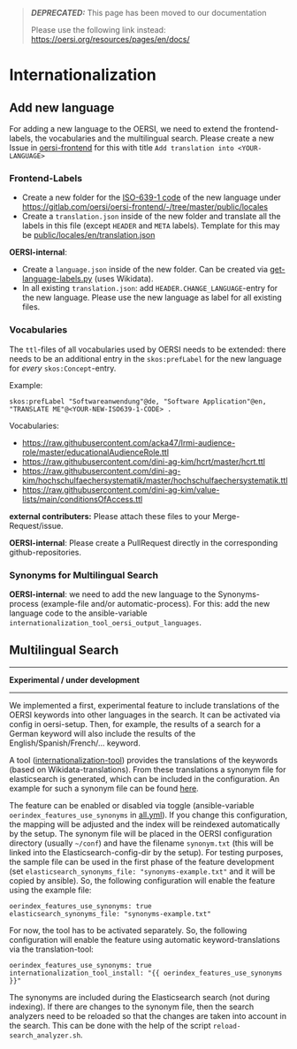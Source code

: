 > **_DEPRECATED:_** This page has been moved to our documentation
>
> Please use the following link instead: https://oersi.org/resources/pages/en/docs/

# Internationalization

## Add new language

For adding a new language to the OERSI, we need to extend the frontend-labels, the vocabularies and the multilingual search. Please create a new Issue in [oersi-frontend](https://gitlab.com/oersi/oersi-frontend/-/issues/new?issuable_template=add-translation) for this with title `Add translation into <YOUR-LANGUAGE>`

### Frontend-Labels

* Create a new folder for the [ISO-639-1 code](https://en.wikipedia.org/wiki/List_of_ISO_639-1_codes) of the new language under https://gitlab.com/oersi/oersi-frontend/-/tree/master/public/locales
* Create a `translation.json` inside of the new folder and translate all the labels in this file (except `HEADER` and `META` labels). Template for this may be [public/locales/en/translation.json](https://gitlab.com/oersi/oersi-frontend/-/blob/master/public/locales/en/translation.json)

**OERSI-internal**:
* Create a `language.json` inside of the new folder. Can be created via [get-language-labels.py](../tools/scripts/get-language-labels.py) (uses Wikidata).
* In all existing `translation.json`: add `HEADER.CHANGE_LANGUAGE`-entry for the new language. Please use the new language as label for all existing files.

### Vocabularies

The `ttl`-files of all vocabularies used by OERSI needs to be extended: there needs to be an additional entry in the `skos:prefLabel` for the new language for _every_ `skos:Concept`-entry.

Example:
```
skos:prefLabel "Softwareanwendung"@de, "Software Application"@en, "TRANSLATE ME"@<YOUR-NEW-ISO639-1-CODE> .
```

Vocabularies:
* https://raw.githubusercontent.com/acka47/lrmi-audience-role/master/educationalAudienceRole.ttl
* https://raw.githubusercontent.com/dini-ag-kim/hcrt/master/hcrt.ttl
* https://raw.githubusercontent.com/dini-ag-kim/hochschulfaechersystematik/master/hochschulfaechersystematik.ttl
* https://raw.githubusercontent.com/dini-ag-kim/value-lists/main/conditionsOfAccess.ttl

**external contributers:** Please attach these files to your Merge-Request/issue.

**OERSI-internal**: Please create a PullRequest directly in the corresponding github-repositories.

### Synonyms for Multilingual Search

**OERSI-internal**: we need to add the new language to the Synonyms-process (example-file and/or automatic-process). For this: add the new language code to the ansible-variable `internationalization_tool_oersi_output_languages`.

## Multilingual Search

---

**Experimental / under development**

---

We implemented a first, experimental feature to include translations of the OERSI keywords into other languages in the search. It can be activated via config in oersi-setup. Then, for example, the results of a search for a German keyword will also include the results of the English/Spanish/French/... keyword.

A tool ([internationalization-tool](https://gitlab.com/oersi/internationalization-tool)) provides the translations of the keywords (based on Wikidata-translations). From these translations a synonym file for elasticsearch is generated, which can be included in the configuration. An example for such a synonym file can be found [here](../ansible/roles/elasticsearch/files/synonyms-example.txt).

The feature can be enabled or disabled via toggle (ansible-variable `oerindex_features_use_synonyms` in [all.yml](../ansible/group_vars/all.yml)). If you change this configuration, the mapping will be adjusted and the index will be reindexed automatically by the setup. The synonym file will be placed in the OERSI configuration directory (usually `~/conf`) and have the filename `synonym.txt` (this will be linked into the Elasticsearch-config-dir by the setup). For testing purposes, the sample file can be used in the first phase of the feature development (set `elasticsearch_synonyms_file: "synonyms-example.txt"` and it will be copied by ansible). So, the following configuration will enable the feature using the example file:

```
oerindex_features_use_synonyms: true
elasticsearch_synonyms_file: "synonyms-example.txt"
```

For now, the tool has to be activated separately. So, the following configuration will enable the feature using automatic keyword-translations via the translation-tool:

```
oerindex_features_use_synonyms: true
internationalization_tool_install: "{{ oerindex_features_use_synonyms }}"
```

The synonyms are included during the Elasticsearch search (not during indexing). If there are changes to the synonym file, then the search analyzers need to be reloaded so that the changes are taken into account in the search. This can be done with the help of the script `reload-search_analyzer.sh`.
